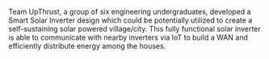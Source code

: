 Team UpThrust, a group of six engineering undergraduates, 
developed a Smart Solar Inverter design which could be potentially utilized to 
create a self-sustaining solar powered village/city. 
This fully functional solar inverter is able to communicate with nearby inverters 
via IoT to build a WAN and efficiently distribute energy among the houses.
